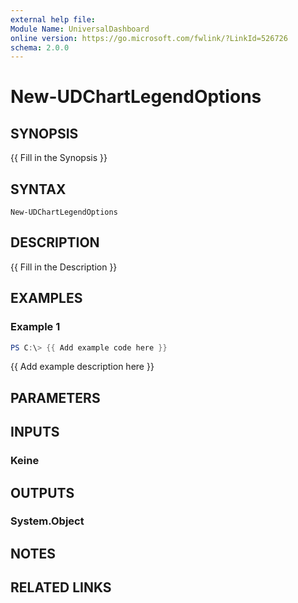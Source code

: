 ```yaml
---
external help file:
Module Name: UniversalDashboard
online version: https://go.microsoft.com/fwlink/?LinkId=526726
schema: 2.0.0
---
```


# New-UDChartLegendOptions

## SYNOPSIS
{{ Fill in the Synopsis }}

## SYNTAX

```
New-UDChartLegendOptions
```

## DESCRIPTION
{{ Fill in the Description }}

## EXAMPLES

### Example 1
```powershell
PS C:\> {{ Add example code here }}
```

{{ Add example description here }}

## PARAMETERS

## INPUTS

### Keine

## OUTPUTS

### System.Object
## NOTES

## RELATED LINKS
